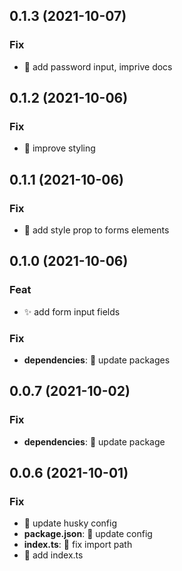 ## 0.1.3 (2021-10-07)

### Fix

- 💫 add password input, imprive docs

## 0.1.2 (2021-10-06)

### Fix

- 💄 improve styling

## 0.1.1 (2021-10-06)

### Fix

- 💫 add style prop to forms elements

## 0.1.0 (2021-10-06)

### Feat

- ✨ add form input fields

### Fix

- **dependencies**: 💫 update packages

## 0.0.7 (2021-10-02)

### Fix

- **dependencies**: 💫 update package

## 0.0.6 (2021-10-01)

### Fix

- 💫 update husky config
- **package.json**: 💫 update config
- **index.ts**: 💫 fix import path
- 💫 add index.ts
